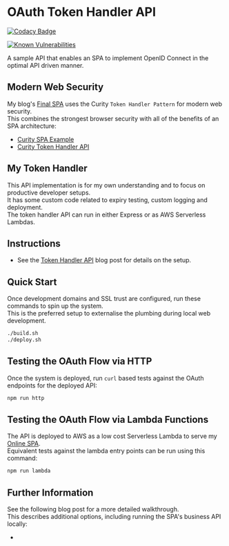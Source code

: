 # OAuth Token Handler API

[![Codacy Badge](https://app.codacy.com/project/badge/Grade/bc52d166f1624ef9a2c0cfbf283deb23)](https://www.codacy.com/gh/gary-archer/oauth.webproxyapi/dashboard?utm_source=github.com&amp;utm_medium=referral&amp;utm_content=gary-archer/oauth.webproxyapi&amp;utm_campaign=Badge_Grade)

[![Known Vulnerabilities](https://snyk.io/test/github/gary-archer/oauth.webproxyapi/badge.svg?targetFile=package.json)](https://snyk.io/test/github/gary-archer/oauth.webproxyapi?targetFile=package.json)

A sample API that enables an SPA to implement OpenID Connect in the optimal API driven manner.

## Modern Web Security

My blog's [Final SPA](https://github.com/gary-archer/oauth.websample.final) uses the Curity `Token Handler Pattern` for modern web security.\
This combines the strongest browser security with all of the benefits of an SPA architecture:

- [Curity SPA Example](https://github.com/curityio/web-oauth-via-bff)
- [Curity Token Handler API](https://github.com/curityio/bff-node-express)

## My Token Handler

This API implementation is for my own understanding and to focus on productive developer setups.\
It has some custom code related to expiry testing, custom logging and deployment.\
The token handler API can run in either Express or as AWS Serverless Lambdas.

## Instructions

- See the [Token Handler API](https://authguidance.com/2019/04/08/web-reverse-proxy-implementation/) blog post for details on the setup.

## Quick Start

Once development domains and SSL trust are configured, run these commands to spin up the system.\
This is the preferred setup to externalise the plumbing during local web development.

```bash
./build.sh
./deploy.sh
```

## Testing the OAuth Flow via HTTP

Once the system is deployed, run `curl` based tests against the OAuth endpoints for the deployed API:

```bash
npm run http
```

## Testing the OAuth Flow via Lambda Functions

The API is deployed to AWS as a low cost Serverless Lambda to serve my [Online SPA](https://authguidance.com/home/code-samples-quickstart/).\
Equivalent tests against the lambda entry points can be run using this command:

```bash
npm run lambda
```

## Further Information

See the following blog post for a more detailed walkthrough.\
This describes additional options, including running the SPA's business API locally:

- 
